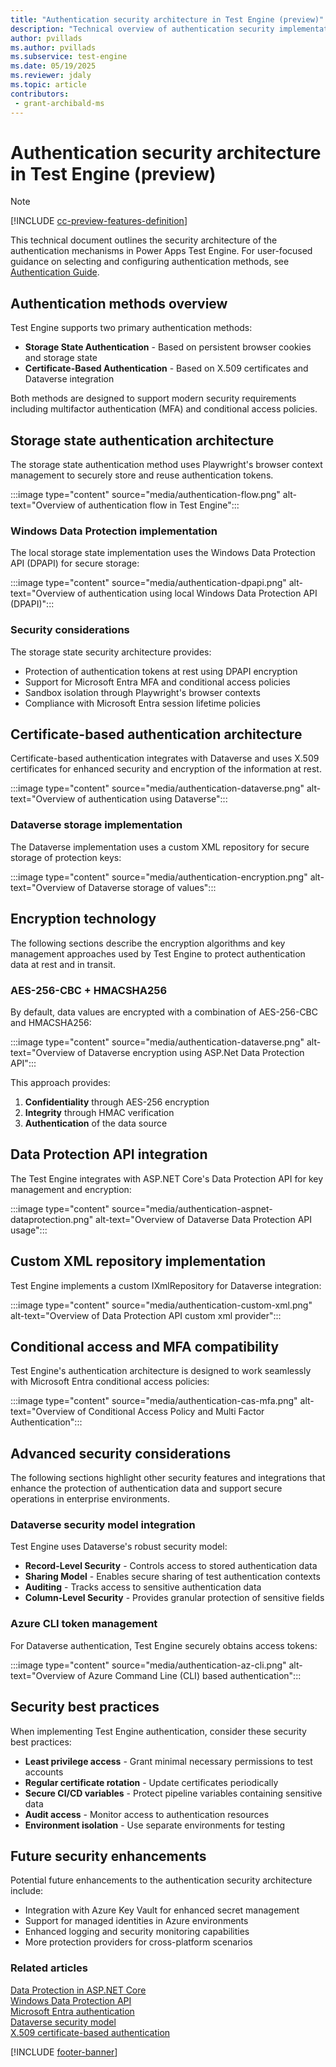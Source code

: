 ```yaml
---
title: "Authentication security architecture in Test Engine (preview)"
description: "Technical overview of authentication security implementation in Test Engine"
author: pvillads
ms.author: pvillads
ms.subservice: test-engine
ms.date: 05/19/2025
ms.reviewer: jdaly
ms.topic: article
contributors:
 - grant-archibald-ms
---
```


# Authentication security architecture in Test Engine (preview)

> [!NOTE]
> [!INCLUDE [cc-preview-features-definition](../includes/cc-preview-features-definition.md)]

This technical document outlines the security architecture of the authentication mechanisms in Power Apps Test Engine. For user-focused guidance on selecting and configuring authentication methods, see [Authentication Guide](./authentication-guide.md).

## Authentication methods overview

Test Engine supports two primary authentication methods:

- **Storage State Authentication** - Based on persistent browser cookies and storage state
- **Certificate-Based Authentication** - Based on X.509 certificates and Dataverse integration

Both methods are designed to support modern security requirements including multifactor authentication (MFA) and conditional access policies.

## Storage state authentication architecture

The storage state authentication method uses Playwright's browser context management to securely store and reuse authentication tokens.

:::image type="content" source="media/authentication-flow.png" alt-text="Overview of authentication flow in Test Engine":::

### Windows Data Protection implementation

The local storage state implementation uses the Windows Data Protection API (DPAPI) for secure storage:

:::image type="content" source="media/authentication-dpapi.png" alt-text="Overview of authentication using local Windows Data Protection API (DPAPI)":::

### Security considerations

The storage state security architecture provides:

- Protection of authentication tokens at rest using DPAPI encryption
- Support for Microsoft Entra MFA and conditional access policies
- Sandbox isolation through Playwright's browser contexts
- Compliance with Microsoft Entra session lifetime policies

## Certificate-based authentication architecture

Certificate-based authentication integrates with Dataverse and uses X.509 certificates for enhanced security and encryption of the information at rest.

:::image type="content" source="media/authentication-dataverse.png" alt-text="Overview of authentication using Dataverse":::

### Dataverse storage implementation

The Dataverse implementation uses a custom XML repository for secure storage of protection keys:

:::image type="content" source="media/authentication-encryption.png" alt-text="Overview of  Dataverse storage of values":::

## Encryption technology

The following sections describe the encryption algorithms and key management approaches used by Test Engine to protect authentication data at rest and in transit.

### AES-256-CBC + HMACSHA256

By default, data values are encrypted with a combination of AES-256-CBC and HMACSHA256:

:::image type="content" source="media/authentication-dataverse.png" alt-text="Overview of Dataverse encryption using ASP.Net Data Protection API":::

This approach provides:

1. **Confidentiality** through AES-256 encryption
2. **Integrity** through HMAC verification
3. **Authentication** of the data source

## Data Protection API integration

The Test Engine integrates with ASP.NET Core's Data Protection API for key management and encryption:

:::image type="content" source="media/authentication-aspnet-dataprotection.png" alt-text="Overview of  Dataverse Data Protection API usage":::

## Custom XML repository implementation

Test Engine implements a custom IXmlRepository for Dataverse integration:

:::image type="content" source="media/authentication-custom-xml.png" alt-text="Overview of   Data Protection API custom xml provider":::

## Conditional access and MFA compatibility

Test Engine's authentication architecture is designed to work seamlessly with Microsoft Entra conditional access policies:

:::image type="content" source="media/authentication-cas-mfa.png" alt-text="Overview of   Conditional Access Policy and Multi Factor Authentication":::

## Advanced security considerations

The following sections highlight other security features and integrations that enhance the protection of authentication data and support secure operations in enterprise environments.

### Dataverse security model integration

Test Engine uses Dataverse's robust security model:

- **Record-Level Security** - Controls access to stored authentication data
- **Sharing Model** - Enables secure sharing of test authentication contexts
- **Auditing** - Tracks access to sensitive authentication data
- **Column-Level Security** - Provides granular protection of sensitive fields

### Azure CLI token management

For Dataverse authentication, Test Engine securely obtains access tokens:

:::image type="content" source="media/authentication-az-cli.png" alt-text="Overview of Azure Command Line (CLI) based authentication":::

## Security best practices

When implementing Test Engine authentication, consider these security best practices:

- **Least privilege access** - Grant minimal necessary permissions to test accounts
- **Regular certificate rotation** - Update certificates periodically
- **Secure CI/CD variables** - Protect pipeline variables containing sensitive data
- **Audit access** - Monitor access to authentication resources
- **Environment isolation** - Use separate environments for testing

## Future security enhancements

Potential future enhancements to the authentication security architecture include:

- Integration with Azure Key Vault for enhanced secret management
- Support for managed identities in Azure environments
- Enhanced logging and security monitoring capabilities
- More protection providers for cross-platform scenarios

### Related articles

[Data Protection in ASP.NET Core](/aspnet/core/security/data-protection/introduction)  
[Windows Data Protection API](/dotnet/standard/security/how-to-use-data-protection)  
[Microsoft Entra authentication](/entra/identity/authentication/overview-authentication)  
[Dataverse security model](../admin/wp-security-cds.md)  
[X.509 certificate-based authentication](/entra/identity/authentication/concept-certificate-based-authentication)

[!INCLUDE [footer-banner](../includes/footer-banner.md)]
